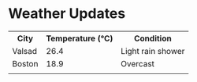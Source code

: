 # Weather Updates

<!-- WEATHER-UPDATE-START -->
<table><tr><th>City</th><th>Temperature (°C)</th><th>Condition</th></tr><tr><td>Valsad</td><td>26.4</td><td>Light rain shower</td></tr><tr><td>Boston</td><td>18.9</td><td>Overcast</td></tr><tr><td></td><td></td><td></td></tr></table>
<!-- WEATHER-UPDATE-END -->

